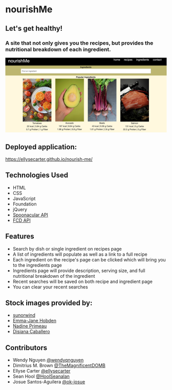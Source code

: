 # nourishMe 

## Let's get healthy!

### A site that not only gives you the recipes, but provides the nutritional breakdown of each ingredient.

![screenshot](assets/images/screenshot2.png)

## Deployed application:
https://ellysecarter.github.io/nourish-me/ 

## Technologies Used
* HTML
* CSS
* JavaScript
* Foundation
* jQuery
* [Spoonacular API](https://spoonacular.com/food-api)
* [FCD API](https://fdc.nal.usda.gov/api-guide.html) 

## Features
* Search by dish or single ingredient on recipes page
* A list of ingredients will populate as well as a link to a full recipe 
* Each ingredient on the recipe's page can be clicked which will bring you to the ingredients page
* Ingredients page will provide description, serving size, and full nutritional breakdown of the ingredient
* Recent searches will be saved on both recipe and ingredient page
* You can clear your recent searches


## Stock images provided by:
* [sunorwind](https://unsplash.com/@sunorwind)
* [Emma-Jane Hobden](https://unsplash.com/@emmalejane)
* [Nadine Primeau](https://unsplash.com/@nadineprimeau)
* [Disiana Caballero](https://unsplash.com/@disi_03) 


## Contributors
* Wendy Nguyen [@wendyqnguyen](https://github.com/wendyqnguyen) 
* Dimitrius M. Brown [@TheMagnificentDOMB](https://github.com/TheMagnificentDOMB)
* Ellyse Carter [@ellysecarter](https://github.com/ellysecarter)
* Sean Hool [@HoolSeanalan](https://github.com/HoolSeanalan) 
* Josue Santos-Aguilera [@ok-josue](https://github.com/ok-josue) 
